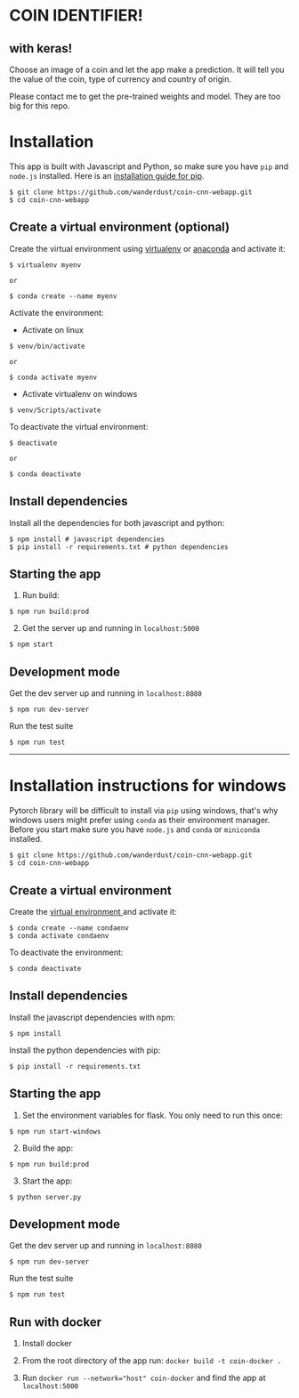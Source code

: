 # COIN IDENTIFIER!
## with keras!

Choose an image of a coin and let the app make a prediction. It will tell you the value of the coin, type of currency and country of origin.

Please contact me to get the pre-trained weights and model. They are too big for this repo.

# Installation
This app is built with Javascript and Python, so make sure you have `pip` and `node.js` installed. Here is an [installation guide for pip](https://pip.pypa.io/en/stable/installing/).

```
$ git clone https://github.com/wanderdust/coin-cnn-webapp.git
$ cd coin-cnn-webapp
```

## Create a virtual environment (optional)

Create the virtual environment using [virtualenv](https://virtualenv.pypa.io/en/latest/) or [anaconda](https://docs.conda.io/projects/conda/en/latest/user-guide/tasks/manage-environments.html) and activate it:

```
$ virtualenv myenv

or 

$ conda create --name myenv
```
Activate the environment:

* Activate on linux
```
$ venv/bin/activate

or

$ conda activate myenv
```

* Activate virtualenv on windows
```
$ venv/Scripts/activate
```

To deactivate the virtual environment:
```
$ deactivate

or

$ conda deactivate
```

## Install dependencies

Install all the dependencies for both javascript and python:
```
$ npm install # javascript dependencies
$ pip install -r requirements.txt # python dependencies
```
## Starting the app

1. Run build:
```
$ npm run build:prod
```

2. Get the server up and running in `localhost:5000`
```
$ npm start
```

## Development mode

Get the dev server up and running in `localhost:8080`
```
$ npm run dev-server
```

Run the test suite

```
$ npm run test
```

************

# Installation instructions for windows

Pytorch library will be difficult to install via `pip` using windows, that's why windows users might prefer using `conda` as their environment manager. Before you start make sure you have `node.js` and `conda` or `miniconda` installed.

```
$ git clone https://github.com/wanderdust/coin-cnn-webapp.git
$ cd coin-cnn-webapp
```
## Create a virtual environment

Create the [virtual environment ](https://docs.conda.io/projects/conda/en/latest/user-guide/tasks/manage-environments.html) and activate it:

```
$ conda create --name condaenv
$ conda activate condaenv
```

To deactivate the environment:
```
$ conda deactivate
```

## Install dependencies

Install the javascript dependencies with npm:
```
$ npm install
```

Install the python dependencies with pip:

```
$ pip install -r requirements.txt
```


## Starting the app

1. Set the environment variables for flask. You only need to run this once:

```
$ npm run start-windows
```

2. Build the app:
```
$ npm run build:prod
```

3. Start the app:
```
$ python server.py
```

## Development mode

Get the dev server up and running in `localhost:8080`
```
$ npm run dev-server
```

Run the test suite
```
$ npm run test
```

## Run with docker

1. Install docker

2. From the root directory of the app run:  `docker build -t coin-docker .`

3. Run `docker run --network="host" coin-docker` and find the app at `localhost:5000`